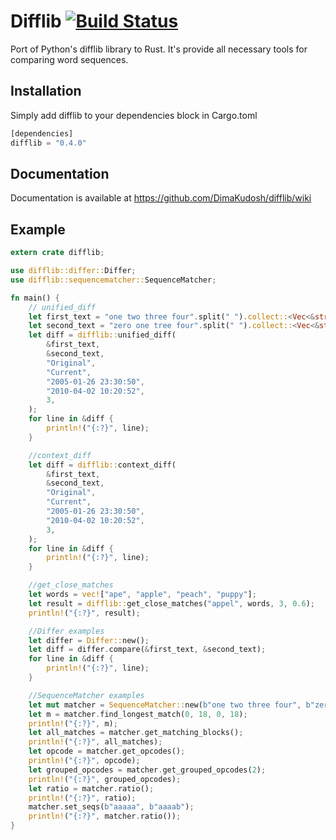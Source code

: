 # Difflib [![Build Status](https://travis-ci.org/DimaKudosh/difflib.svg?branch=master)](https://travis-ci.org/DimaKudosh/difflib)

Port of Python's difflib library to Rust.
It's provide all necessary tools for comparing word sequences.

## Installation
Simply add difflib to your dependencies block in Cargo.toml

```rust
[dependencies]
difflib = "0.4.0"
```

## Documentation
Documentation is available at https://github.com/DimaKudosh/difflib/wiki

## Example
```rust
extern crate difflib;

use difflib::differ::Differ;
use difflib::sequencematcher::SequenceMatcher;

fn main() {
    // unified_diff
    let first_text = "one two three four".split(" ").collect::<Vec<&str>>();
    let second_text = "zero one tree four".split(" ").collect::<Vec<&str>>();
    let diff = difflib::unified_diff(
        &first_text,
        &second_text,
        "Original",
        "Current",
        "2005-01-26 23:30:50",
        "2010-04-02 10:20:52",
        3,
    );
    for line in &diff {
        println!("{:?}", line);
    }

    //context_diff
    let diff = difflib::context_diff(
        &first_text,
        &second_text,
        "Original",
        "Current",
        "2005-01-26 23:30:50",
        "2010-04-02 10:20:52",
        3,
    );
    for line in &diff {
        println!("{:?}", line);
    }

    //get_close_matches
    let words = vec!["ape", "apple", "peach", "puppy"];
    let result = difflib::get_close_matches("appel", words, 3, 0.6);
    println!("{:?}", result);

    //Differ examples
    let differ = Differ::new();
    let diff = differ.compare(&first_text, &second_text);
    for line in &diff {
        println!("{:?}", line);
    }

    //SequenceMatcher examples
    let mut matcher = SequenceMatcher::new(b"one two three four", b"zero one tree four");
    let m = matcher.find_longest_match(0, 18, 0, 18);
    println!("{:?}", m);
    let all_matches = matcher.get_matching_blocks();
    println!("{:?}", all_matches);
    let opcode = matcher.get_opcodes();
    println!("{:?}", opcode);
    let grouped_opcodes = matcher.get_grouped_opcodes(2);
    println!("{:?}", grouped_opcodes);
    let ratio = matcher.ratio();
    println!("{:?}", ratio);
    matcher.set_seqs(b"aaaaa", b"aaaab");
    println!("{:?}", matcher.ratio());
}
```
